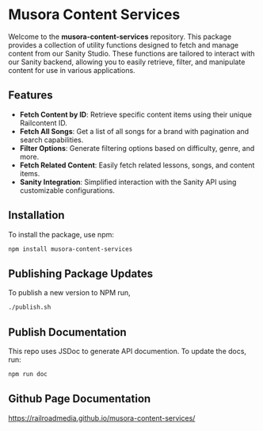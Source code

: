 # Musora Content Services

Welcome to the **musora-content-services** repository. This package provides a collection of utility functions designed to fetch and manage content from our Sanity Studio. These functions are tailored to interact with our Sanity backend, allowing you to easily retrieve, filter, and manipulate content for use in various applications.

## Features

- **Fetch Content by ID**: Retrieve specific content items using their unique Railcontent ID.
- **Fetch All Songs**: Get a list of all songs for a brand with pagination and search capabilities.
- **Filter Options**: Generate filtering options based on difficulty, genre, and more.
- **Fetch Related Content**: Easily fetch related lessons, songs, and content items.
- **Sanity Integration**: Simplified interaction with the Sanity API using customizable configurations.

## Installation

To install the package, use npm:

```bash
npm install musora-content-services
```

## Publishing Package Updates

To publish a new version to NPM run, 

```bash
./publish.sh
```

## Publish Documentation

This repo uses JSDoc to generate API documention. To update the docs, run:

```bash
npm run doc
```

## Github Page Documentation

https://railroadmedia.github.io/musora-content-services/